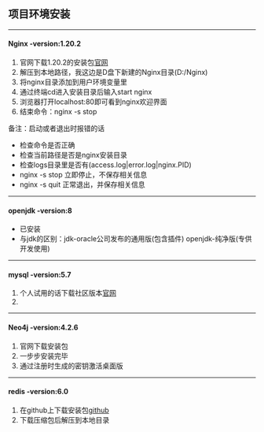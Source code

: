 ## 项目环境安装
***

#### Nginx -version:1.20.2
1. 官网下载1.20.2的安装包[官网](http://nginx.org/en/download.html)
2. 解压到本地路径，我这边是D盘下新建的Nginx目录(D:/Nginx)
3. 将nginx目录添加到用户环境变量里
4. 通过终端cd进入安装目录后输入start nginx
5. 浏览器打开localhost:80即可看到nginx欢迎界面
6. 结束命令：nginx -s stop

备注：启动或者退出时报错的话
- 检查命令是否正确
- 检查当前路径是否是nginx安装目录
- 检查logs目录里是否有(access.log|error.log|nginx.PID)
- nginx -s stop  立即停止，不保存相关信息
- nginx -s quit  正常退出，并保存相关信息

***

#### openjdk -version:8
- 已安装
- 与jdk的区别：jdk-oracle公司发布的通用版(包含插件)   openjdk-纯净版(专供开发使用)
***

#### mysql -version:5.7
1. 个人试用的话下载社区版本[官网](https://dev.mysql.com/downloads/installer/)
2. 

***

#### Neo4j -version:4.2.6
1. 官网下载安装包
2. 一步步安装完毕
3. 通过注册时生成的密钥激活桌面版

***

#### redis -version:6.0
1. 在github上下载安装包[github](https://github.com/tporadowski/redis/releases)
2. 下载压缩包后解压到本地目录